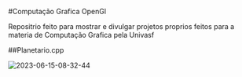 #Computação Grafica OpenGl

Repositrio feito para mostrar e divulgar projetos proprios feitos para a materia de Computação Grafica pela Univasf

##Planetario.cpp

![2023-06-15-08-32-44](https://github.com/Cauatn/Computacao-Grafica-OpenGl/assets/39890456/341779a3-8972-47e3-b309-d490415def69)
